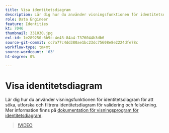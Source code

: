 ```yaml
---
title: Visa identitetsdiagram
description: Lär dig hur du använder visningsfunktionen för identitetsdiagram för att söka, utforska och filtrera identitetsdiagram för validering och felsökning.
role: Data Engineer
feature: Identities
kt: 7046
thumbnail: 331030.jpg
exl-id: 1e289250-6b9c-4e43-84a4-7376044b3db6
source-git-commit: cc7a77c4dd380ae1bc23dc75608e8e2224dfe78c
workflow-type: tm+mt
source-wordcount: '63'
ht-degree: 0%

---
```


# Visa identitetsdiagram

Lär dig hur du använder visningsfunktionen för identitetsdiagram för att söka, utforska och filtrera identitetsdiagram för validering och felsökning. Mer information finns på [dokumentation för visningsprogram för identitetsdiagram](https://experienceleague.adobe.com/docs/experience-platform/identity/ui/identity-graph-viewer.html).

>[!VIDEO](https://video.tv.adobe.com/v/331030?quality=12&learn=on)


